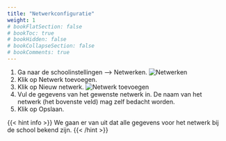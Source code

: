 ```yaml
---
title: "Netwerkconfiguratie"
weight: 1
# bookFlatSection: false
# bookToc: true
# bookHidden: false
# bookCollapseSection: false
# bookComments: true
---
```


1. Ga naar de schoolinstellingen --> Netwerken.
    ![Netwerken](/network-settings.png)
2. Klik op Netwerk toevoegen.
3. Klik op Nieuw netwerk.
    ![Netwerk toevoegen](/new-network-config.png)
4. Vul de gegevens van het gewenste netwerk in.
    De naam van het netwerk (het bovenste veld) mag zelf bedacht worden.
5. Klik op Opslaan.

{{< hint info >}}
  We gaan er van uit dat alle gegevens voor het netwerk
  bij de school bekend zijn.
{{< /hint >}}
